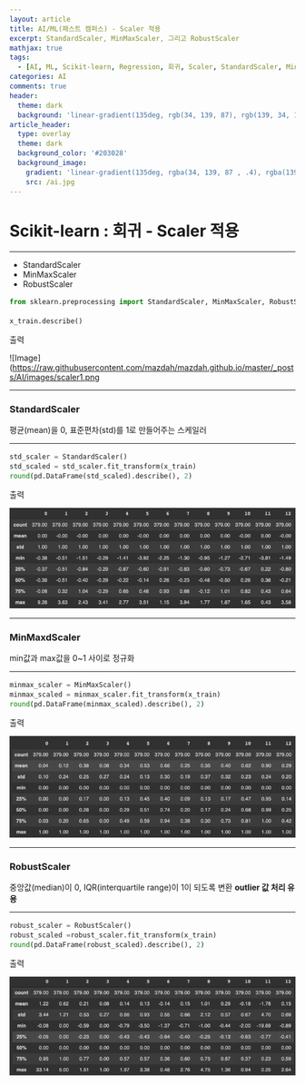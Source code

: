 ```yaml
---
layout: article
title: AI/ML(패스트 캠퍼스) - Scaler 적용
excerpt: StandardScaler, MinMaxScaler, 그리고 RobustScaler
mathjax: true
tags:
  - [AI, ML, Scikit-learn, Regression, 회귀, Scaler, StandardScaler, MinMaxScaler, RobustScaler]
categories: AI
comments: true
header:
  theme: dark
  background: 'linear-gradient(135deg, rgb(34, 139, 87), rgb(139, 34, 139))'
article_header:
  type: overlay
  theme: dark
  background_color: '#203028'
  background_image:
    gradient: 'linear-gradient(135deg, rgba(34, 139, 87 , .4), rgba(139, 34, 139, .4))'
    src: /ai.jpg
---
```

# Scikit-learn : 회귀 - Scaler 적용
---

- StandardScaler
- MinMaxScaler
- RobustScaler

``` python
from sklearn.preprocessing import StandardScaler, MinMaxScaler, RobustScaler

x_train.describe()
```

출력

![Image](https://raw.githubusercontent.com/mazdah/mazdah.github.io/master/_posts/AI/images/scaler1.png

---
### StandardScaler
평균(mean)을 0, 표준편차(std)를 1로 만들어주는 스케일러

---
``` python
std_scaler = StandardScaler()
std_scaled = std_scaler.fit_transform(x_train)
round(pd.DataFrame(std_scaled).describe(), 2)
```

출력

![Image](https://raw.githubusercontent.com/mazdah/mazdah.github.io/master/_posts/AI/images/scaler2.png)

---
### MinMaxdScaler
min값과 max값을 0~1 사이로 정규화

---
``` python
minmax_scaler = MinMaxScaler()
minmax_scaled = minmax_scaler.fit_transform(x_train)
round(pd.DataFrame(minmax_scaled).describe(), 2)
```

출력

![Image](https://raw.githubusercontent.com/mazdah/mazdah.github.io/master/_posts/AI/images/scaler3.png)

---
### RobustScaler
중앙값(median)이 0, IQR(interquartile range)이 1이 되도록 변환
****outlier 값 처리 유용****

---
``` python
robust_scaler = RobustScaler()
robust_scaled =robust_scaler.fit_transform(x_train)
round(pd.DataFrame(robust_scaled).describe(), 2)
```

출력

![Image](https://raw.githubusercontent.com/mazdah/mazdah.github.io/master/_posts/AI/images/scaler4.png)
